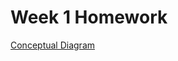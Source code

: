 # Week 1 Homework

[Conceptual Diagram](https://lucid.app/lucidchart/2b6bd633-47c2-4612-b8ab-47e732e33e70/edit?viewport_loc=-33%2C49%2C1609%2C851%2C0_0&invitationId=inv_f144503c-5ca9-4350-b4fc-1e5c6d3a76e2)

